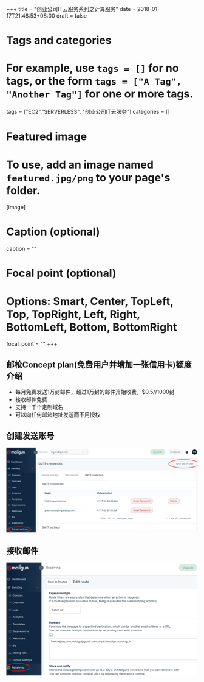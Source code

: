 +++
title = "创业公司IT云服务系列之计算服务"
date = 2018-01-17T21:48:53+08:00
draft = false

# Tags and categories
# For example, use `tags = []` for no tags, or the form `tags = ["A Tag", "Another Tag"]` for one or more tags.
tags = ["EC2","SERVERLESS", "创业公司IT云服务"]
categories = []

# Featured image
# To use, add an image named `featured.jpg/png` to your page's folder. 
[image]
  # Caption (optional)
  caption = ""

  # Focal point (optional)
  # Options: Smart, Center, TopLeft, Top, TopRight, Left, Right, BottomLeft, Bottom, BottomRight
  focal_point = ""
+++

## 邮枪Concept plan(免费用户并增加一张信用卡)额度介绍

- 每月免费发送1万封邮件，超过1万封的邮件开始收费，$0.5//1000封
- 接收邮件免费
- 支持一千个定制域名
- 可以向任何邮箱地址发送而不用授权


## 创建发送账号

![](/img/post/smtp-user.png)

## 接收邮件

![](/img/post/pop3-forward.png)